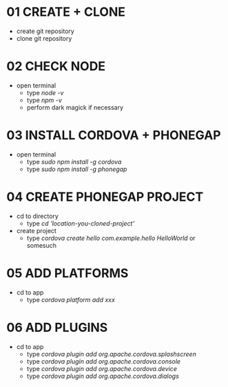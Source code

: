 # 01 CREATE + CLONE

* create git repository
* clone git repository

# 02 CHECK NODE

* open terminal
  * type *node -v*
  * type *npm -v*
  * perform dark magick if necessary

# 03 INSTALL CORDOVA + PHONEGAP

* open terminal
  * type *sudo npm install -g cordova*
  * type *sudo npm install -g phonegap*

# 04 CREATE PHONEGAP PROJECT

* cd to directory
  * type *cd 'location-you-cloned-project'*
* create project
  * type *cordova create hello com.example.hello HelloWorld* or somesuch

# 05 ADD PLATFORMS

* cd to app
  * type *cordova platform add xxx*

# 06 ADD PLUGINS

* cd to app
  * type *cordova plugin add org.apache.cordova.splashscreen*
  * type *cordova plugin add org.apache.cordova.console*
  * type *cordova plugin add org.apache.cordova.device*
  * type *cordova plugin add org.apache.cordova.dialogs*
